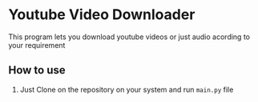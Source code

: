 # Youtube Video Downloader
This program lets you download youtube videos or just audio acording to your requirement
## How to use
1. Just Clone on the repository on your system and run ``main.py`` file
